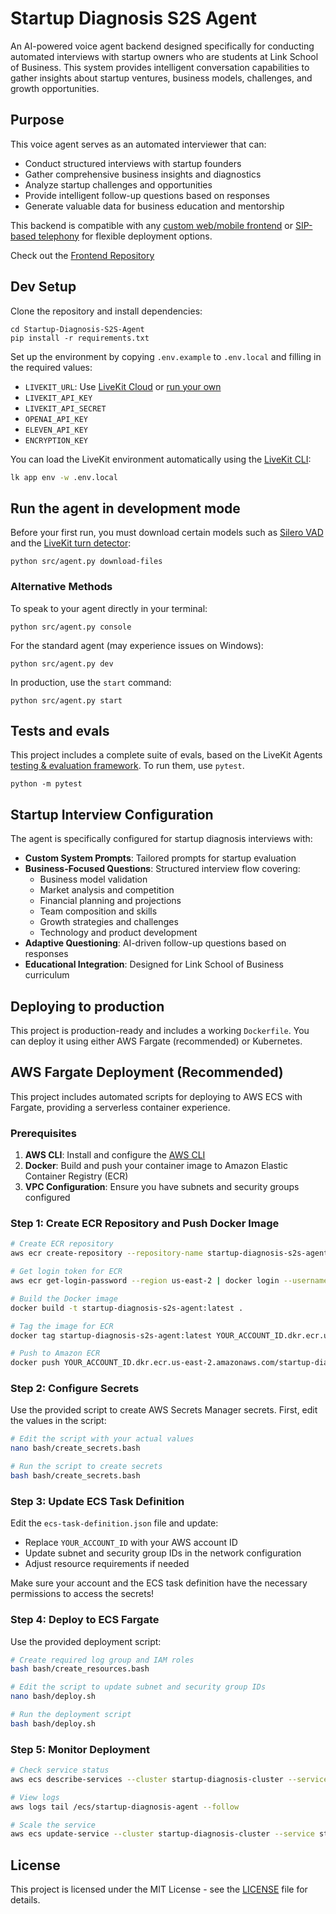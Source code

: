# Startup Diagnosis S2S Agent

An AI-powered voice agent backend designed specifically for conducting automated interviews with startup owners who are students at Link School of Business. This system provides intelligent conversation capabilities to gather insights about startup ventures, business models, challenges, and growth opportunities.

## Purpose

This voice agent serves as an automated interviewer that can:
- Conduct structured interviews with startup founders
- Gather comprehensive business insights and diagnostics
- Analyze startup challenges and opportunities
- Provide intelligent follow-up questions based on responses
- Generate valuable data for business education and mentorship

This backend is compatible with any [custom web/mobile frontend](https://docs.livekit.io/agents/start/frontend/) or [SIP-based telephony](https://docs.livekit.io/agents/start/telephony/) for flexible deployment options.

Check out the [Frontend Repository](https://github.com/MekhyW/Startup-Diagnosis-S2S-Frontend)

## Dev Setup

Clone the repository and install dependencies:

```console
cd Startup-Diagnosis-S2S-Agent
pip install -r requirements.txt
```

Set up the environment by copying `.env.example` to `.env.local` and filling in the required values:

- `LIVEKIT_URL`: Use [LiveKit Cloud](https://cloud.livekit.io/) or [run your own](https://docs.livekit.io/home/self-hosting/)
- `LIVEKIT_API_KEY`
- `LIVEKIT_API_SECRET`
- `OPENAI_API_KEY`
- `ELEVEN_API_KEY`
- `ENCRYPTION_KEY`

You can load the LiveKit environment automatically using the [LiveKit CLI](https://docs.livekit.io/home/cli/cli-setup):

```bash
lk app env -w .env.local
```

## Run the agent in development mode

Before your first run, you must download certain models such as [Silero VAD](https://docs.livekit.io/agents/build/turns/vad/) and the [LiveKit turn detector](https://docs.livekit.io/agents/build/turns/turn-detector/):

```console
python src/agent.py download-files
```

### Alternative Methods

To speak to your agent directly in your terminal:

```console
python src/agent.py console
```

For the standard agent (may experience issues on Windows):

```console
python src/agent.py dev
```

In production, use the `start` command:

```console
python src/agent.py start
```

## Tests and evals

This project includes a complete suite of evals, based on the LiveKit Agents [testing & evaluation framework](https://docs.livekit.io/agents/build/testing/). To run them, use `pytest`.

```console
python -m pytest
```

## Startup Interview Configuration

The agent is specifically configured for startup diagnosis interviews with:

- **Custom System Prompts**: Tailored prompts for startup evaluation
- **Business-Focused Questions**: Structured interview flow covering:
  - Business model validation
  - Market analysis and competition
  - Financial planning and projections
  - Team composition and skills
  - Growth strategies and challenges
  - Technology and product development
- **Adaptive Questioning**: AI-driven follow-up questions based on responses
- **Educational Integration**: Designed for Link School of Business curriculum

## Deploying to production

This project is production-ready and includes a working `Dockerfile`. You can deploy it using either AWS Fargate (recommended) or Kubernetes.

## AWS Fargate Deployment (Recommended)

This project includes automated scripts for deploying to AWS ECS with Fargate, providing a serverless container experience.

### Prerequisites

1. **AWS CLI**: Install and configure the [AWS CLI](https://docs.aws.amazon.com/cli/latest/userguide/getting-started-install.html)
2. **Docker**: Build and push your container image to Amazon Elastic Container Registry (ECR)
3. **VPC Configuration**: Ensure you have subnets and security groups configured

### Step 1: Create ECR Repository and Push Docker Image

```bash
# Create ECR repository
aws ecr create-repository --repository-name startup-diagnosis-s2s-agent --region us-east-2

# Get login token for ECR
aws ecr get-login-password --region us-east-2 | docker login --username AWS --password-stdin YOUR_ACCOUNT_ID.dkr.ecr.us-east-2.amazonaws.com

# Build the Docker image
docker build -t startup-diagnosis-s2s-agent:latest .

# Tag the image for ECR
docker tag startup-diagnosis-s2s-agent:latest YOUR_ACCOUNT_ID.dkr.ecr.us-east-2.amazonaws.com/startup-diagnosis-s2s-agent:latest

# Push to Amazon ECR
docker push YOUR_ACCOUNT_ID.dkr.ecr.us-east-2.amazonaws.com/startup-diagnosis-s2s-agent:latest
```

### Step 2: Configure Secrets

Use the provided script to create AWS Secrets Manager secrets. First, edit the values in the script:

```bash
# Edit the script with your actual values
nano bash/create_secrets.bash

# Run the script to create secrets
bash bash/create_secrets.bash
```

### Step 3: Update ECS Task Definition

Edit the `ecs-task-definition.json` file and update:
- Replace `YOUR_ACCOUNT_ID` with your AWS account ID
- Update subnet and security group IDs in the network configuration
- Adjust resource requirements if needed

Make sure your account and the ECS task definition have the necessary permissions to access the secrets!

### Step 4: Deploy to ECS Fargate

Use the provided deployment script:

```bash
# Create required log group and IAM roles
bash bash/create_resources.bash

# Edit the script to update subnet and security group IDs
nano bash/deploy.sh

# Run the deployment script
bash bash/deploy.sh
```

### Step 5: Monitor Deployment

```bash
# Check service status
aws ecs describe-services --cluster startup-diagnosis-cluster --services startup-diagnosis-service

# View logs
aws logs tail /ecs/startup-diagnosis-agent --follow

# Scale the service
aws ecs update-service --cluster startup-diagnosis-cluster --service startup-diagnosis-service --desired-count 3
```

## License

This project is licensed under the MIT License - see the [LICENSE](LICENSE) file for details.